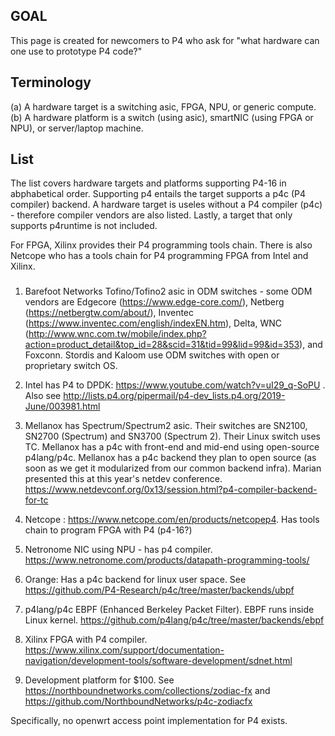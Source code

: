 ## GOAL
This page is created for newcomers to P4 who ask for "what hardware can one use to prototype P4 code?"

## Terminology 

(a) A hardware target is a switching asic, FPGA, NPU, or generic compute.  
(b) A hardware platform is a switch (using asic), smartNIC (using FPGA or NPU), or server/laptop machine. 

## List
The list covers hardware targets and platforms supporting P4-16 in abphabetical order.  Supporting p4 entails the target supports a p4c (P4 compiler) backend.  A hardware target is useles without a P4 compiler (p4c) - therefore compiler vendors are also listed.  Lastly, a target that only supports p4runtime is not included.

For FPGA, Xilinx provides their P4 programming tools chain.  There is also Netcope who has a tools chain for P4 programming FPGA from Intel and Xilinx.

###
1. Barefoot Networks Tofino/Tofino2 asic in ODM switches - some ODM vendors are Edgecore (https://www.edge-core.com/), Netberg (https://netbergtw.com/about/), Inventec (https://www.inventec.com/english/indexEN.htm), Delta, WNC (http://www.wnc.com.tw/mobile/index.php?action=product_detail&top_id=28&scid=31&tid=99&lid=99&id=353), and Foxconn.  Stordis and Kaloom use ODM switches with open or proprietary switch OS. 

2. Intel has P4 to DPDK: https://www.youtube.com/watch?v=uI29_q-SoPU .  Also see http://lists.p4.org/pipermail/p4-dev_lists.p4.org/2019-June/003981.html

3. Mellanox has Spectrum/Spectrum2 asic. Their switches are SN2100, SN2700 (Spectrum) and SN3700 (Spectrum 2).  Their Linux switch uses TC.  Mellanox has a p4c with front-end and mid-end using open-source p4lang/p4c.  Mellanox has a p4c backend they plan to open source (as soon as we get it modularized from our common backend infra). Marian presented this at this year's netdev conference. https://www.netdevconf.org/0x13/session.html?p4-compiler-backend-for-tc

4. Netcope : https://www.netcope.com/en/products/netcopep4.  Has tools chain to program FPGA with P4 (p4-16?)

5. Netronome NIC using NPU - has p4 compiler.  https://www.netronome.com/products/datapath-programming-tools/

6. Orange: Has a p4c backend for linux user space.  See https://github.com/P4-Research/p4c/tree/master/backends/ubpf

7. p4lang/p4c EBPF (Enhanced Berkeley Packet Filter).  EBPF runs inside Linux kernel.  https://github.com/p4lang/p4c/tree/master/backends/ebpf

8. Xilinx FPGA with P4 compiler.  https://www.xilinx.com/support/documentation-navigation/development-tools/software-development/sdnet.html

9. Development platform for $100.  See  https://northboundnetworks.com/collections/zodiac-fx and https://github.com/NorthboundNetworks/p4c-zodiacfx

Specifically, no openwrt access point implementation for P4 exists.
 
